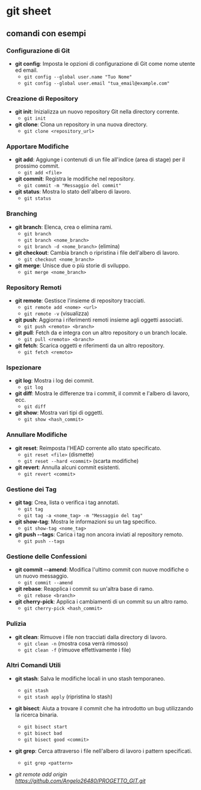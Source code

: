 # git sheet 

## comandi con esempi

### Configurazione di Git
- **git config**: Imposta le opzioni di configurazione di Git come nome utente ed email.
  - `git config --global user.name "Tuo Nome"`
  - `git config --global user.email "tua_email@example.com"`

### Creazione di Repository
- **git init**: Inizializza un nuovo repository Git nella directory corrente.
  - `git init`
- **git clone**: Clona un repository in una nuova directory.
  - `git clone <repository_url>`

### Apportare Modifiche
- **git add**: Aggiunge i contenuti di un file all'indice (area di stage) per il prossimo commit.
  - `git add <file>`
- **git commit**: Registra le modifiche nel repository.
  - `git commit -m "Messaggio del commit"`
- **git status**: Mostra lo stato dell'albero di lavoro.
  - `git status`

### Branching
- **git branch**: Elenca, crea o elimina rami.
  - `git branch`
  - `git branch <nome_branch>`
  - `git branch -d <nome_branch>` (elimina)
- **git checkout**: Cambia branch o ripristina i file dell'albero di lavoro.
  - `git checkout <nome_branch>`
- **git merge**: Unisce due o più storie di sviluppo.
  - `git merge <nome_branch>`

### Repository Remoti
- **git remote**: Gestisce l'insieme di repository tracciati.
  - `git remote add <nome> <url>`
  - `git remote -v` (visualizza)
- **git push**: Aggiorna i riferimenti remoti insieme agli oggetti associati.
  - `git push <remoto> <branch>`
- **git pull**: Fetch da e integra con un altro repository o un branch locale.
  - `git pull <remoto> <branch>`
- **git fetch**: Scarica oggetti e riferimenti da un altro repository.
  - `git fetch <remoto>`

### Ispezionare
- **git log**: Mostra i log dei commit.
  - `git log`
- **git diff**: Mostra le differenze tra i commit, il commit e l'albero di lavoro, ecc.
  - `git diff`
- **git show**: Mostra vari tipi di oggetti.
  - `git show <hash_commit>`

### Annullare Modifiche
- **git reset**: Reimposta l'HEAD corrente allo stato specificato.
  - `git reset <file>` (dismette)
  - `git reset --hard <commit>` (scarta modifiche)
- **git revert**: Annulla alcuni commit esistenti.
  - `git revert <commit>`

### Gestione dei Tag
- **git tag**: Crea, lista o verifica i tag annotati.
  - `git tag`
  - `git tag -a <nome_tag> -m "Messaggio del tag"`
- **git show-tag**: Mostra le informazioni su un tag specifico.
  - `git show-tag <nome_tag>`
- **git push --tags**: Carica i tag non ancora inviati al repository remoto.
  - `git push --tags`

### Gestione delle Confessioni
- **git commit --amend**: Modifica l'ultimo commit con nuove modifiche o un nuovo messaggio.
  - `git commit --amend`
- **git rebase**: Reapplica i commit su un'altra base di ramo.
  - `git rebase <branch>`
- **git cherry-pick**: Applica i cambiamenti di un commit su un altro ramo.
  - `git cherry-pick <hash_commit>`

### Pulizia
- **git clean**: Rimuove i file non tracciati dalla directory di lavoro.
  - `git clean -n` (mostra cosa verrà rimosso)
  - `git clean -f` (rimuove effettivamente i file)

### Altri Comandi Utili
- **git stash**: Salva le modifiche locali in uno stash temporaneo.
  - `git stash`
  - `git stash apply` (ripristina lo stash)
- **git bisect**: Aiuta a trovare il commit che ha introdotto un bug utilizzando la ricerca binaria.
  - `git bisect start`
  - `git bisect bad`
  - `git bisect good <commit>`
- **git grep**: Cerca attraverso i file nell'albero di lavoro i pattern specificati.
  - `git grep <pattern>`

- *git remote add origin https://github.com/Angelo26480/PROGETTO_GIT.git*